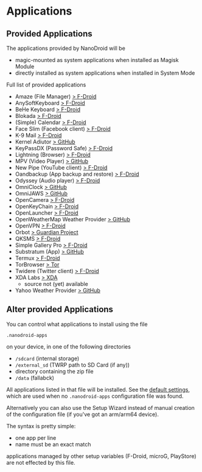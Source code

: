 # Applications

## Provided Applications

The applications provided by NanoDroid will be
* magic-mounted as system applications when installed as Magisk Module
* directly installed as system applications when installed in System Mode

Full list of provided applications
* Amaze (File Manager) [> F-Droid](https://f-droid.org/packages/com.amaze.filemanager)
* AnySoftKeyboard [> F-Droid](https://f-droid.org//packages/com.menny.android.anysoftkeyboard)
* BeHe Keyboard [> F-Droid](https://f-droid.org/packages/com.vlath.keyboard/)
* Blokada [> F-Droid](https://f-droid.org/en/packages/org.blokada.alarm/)
* (Simple) Calendar [> F-Droid](https://f-droid.org/packages/com.simplemobiletools.calendar)
* Face Slim (Facebook client) [> F-Droid](https://f-droid.org/packages/org.indywidualni.fblite)
* K-9 Mail [> F-Droid](https://f-droid.org/packages/com.fsck.k9)
* Kernel Adiutor [> GitHub](https://github.com/Grarak/KernelAdiutor)
* KeyPassDX (Password Safe) [> F-Droid](https://f-droid.org/en/packages/com.kunzisoft.keepass.libre)
* Lightning (Browser) [> F-Droid](https://f-droid.org/packages/acr.browser.lightning)
* MPV (Video Player) [> GitHub](https://github.com/mpv-android/mpv-android)
* New Pipe (YouTube client) [> F-Droid](https://f-droid.org/packages/org.schabi.newpipe)
* Oandbackup (App backup and restore) [> F-Droid](https://f-droid.org/packages/dk.jens.backup)
* Odyssey (Audio player) [> F-Droid](https://f-droid.org/packages/org.gateshipone.odyssey)
* OmniClock [> GitHub](https://github.com/omnirom/android_packages_apps_OmniClock)
* OmniJAWS [> GitHub](https://github.com/omnirom/android_packages_services_OmniJaws)
* OpenCamera [> F-Droid](https://f-droid.org/packages/net.sourceforge.opencamera)
* OpenKeyChain [> F-Droid](https://f-droid.org/packages/org.sufficientlysecure.keychain)
* OpenLauncher [> F-Droid](https://f-droid.org/packages/com.benny.openlauncher)
* OpenWeatherMap Weather Provider [> GitHub](https://github.com/LineageOS/android_packages_apps_OpenWeatherMapProvider)
* OpenVPN [> F-Droid](https://f-droid.org/packages/de.blinkt.openvpn)
* Orbot [> Guardian Project](https://guardianproject.info/apps/orbot/)
* QKSMS [> F-Droid](https://f-droid.org/packages/com.moez.QKSMS)
* Simple Gallery Pro [> F-Droid](https://f-droid.org/packages/com.simplemobiletools.gallery.pro)
* Substratum (App) [> GitHub](https://github.com/substratum/substratum)
* Termux [> F-Droid](https://f-droid.org/packages/com.termux)
* TorBrowser [> Tor](https://www.torproject.org/projects/torbrowser.html.en)
* Twidere (Twitter client) [> F-Droid](https://f-droid.org/packages/org.mariotaku.twidere)
* XDA Labs [> XDA](https://forum.xda-developers.com/android/apps-games/labs-t3241866)
  * source not (yet) available
* Yahoo Weather Provider [> GitHub](https://github.com/LineageOS/android_packages_apps_YahooWeatherProvider)

## Alter provided Applications

You can control what applications to install using the file

`.nanodroid-apps`

on your device, in one of the following directories

* `/sdcard` (internal storage)
* `/external_sd` (TWRP path to SD Card (if any))
* directory containing the zip file
* `/data` (fallabck)

All applications listed in that file will be installed. See the [default settings](.nanodroid-apps), which are used when no `.nanodroid-apps` configuration file was found. 

Alternatively you can also use the Setup Wizard instead of manual creation of the configuration file (if you've got an arm/arm64 device).

The syntax is pretty simple:

* one app per line
* name must be an exact match

applications managed by other setup variables (F-Droid, microG, PlayStore) are not effected by this file.
